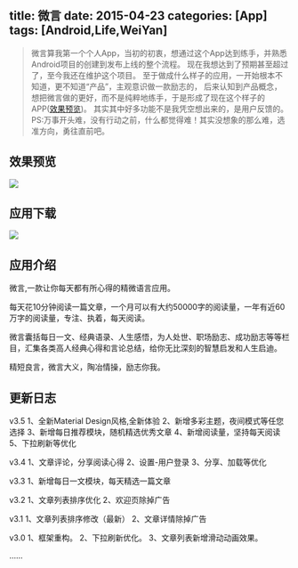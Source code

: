 title: 微言
date: 2015-04-23
categories: [App]
tags: [Android,Life,WeiYan]
---
>微言算我第一个个人App，当初的初衷，想通过这个App达到练手，并熟悉Android项目的创建到发布上线的整个流程。
>现在我想达到了预期甚至超过了，至今我还在维护这个项目。
>至于做成什么样子的应用，一开始根本不知道，更不知道“产品”，主观意识做一款励志的，
>后来认知到产品概念，想把微言做的更好，而不是纯粹地练手，于是形成了现在这个样子的APP([效果预览](http://app.mi.com/detail/25323))。
>其实其中好多功能不是我凭空想出来的，是用户反馈的。
>PS:万事开头难，没有行动之前，什么都觉得难！其实没想象的那么难，选准方向，勇往直前吧。

## 效果预览
![](http://7q5c2h.com1.z0.glb.clouddn.com/weiyanAppScreenshots.gif)

<!--more-->

## 应用下载
![](http://7q5c2h.com1.z0.glb.clouddn.com/weiyanAppDownload.png)

## 应用介绍
微言,一款让你每天都有所心得的精微语言应用。

每天花10分钟阅读一篇文章，一个月可以有大约50000字的阅读量，一年有近60万字的阅读量，专注、执着，每天阅读。

微言囊括每日一文、经典语录、人生感悟，为人处世、职场励志、成功励志等等栏目，汇集各类高人经典心得和言论总结，给你无比深刻的智慧启发和人生启迪。

精短良言，微言大义，陶冶情操，励志你我。

## 更新日志
v3.5
1、全新Material Design风格,全新体验
2、新增多彩主题，夜间模式等任您选择
3、新增每日推荐模块，随机精选优秀文章
4、新增阅读量，坚持每天阅读
5、下拉刷新等优化

v3.4
1、文章评论，分享阅读心得
2、设置-用户登录
3、分享、加载等优化

v3.3
1、新增每日一文模块，每天精选一篇文章


v3.2
1、文章列表排序优化
2、欢迎页除掉广告

v3.1
1、文章列表排序修改（最新）
2、文章详情除掉广告

v3.0
1、框架重构。
2、下拉刷新优化。
3、文章列表新增滑动动画效果。

……